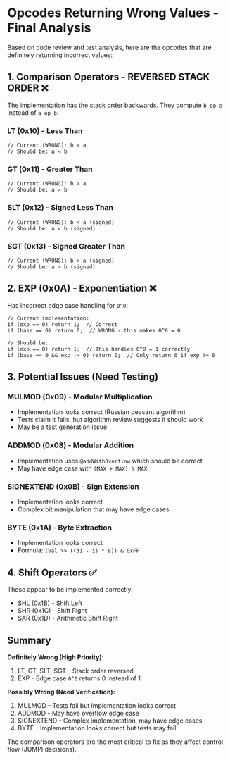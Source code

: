 # Opcodes Returning Wrong Values - Final Analysis

Based on code review and test analysis, here are the opcodes that are definitely returning incorrect values:

## 1. Comparison Operators - REVERSED STACK ORDER ❌

The implementation has the stack order backwards. They compute `b op a` instead of `a op b`:

### LT (0x10) - Less Than
```zig
// Current (WRONG): b < a
// Should be: a < b
```

### GT (0x11) - Greater Than  
```zig
// Current (WRONG): b > a
// Should be: a > b
```

### SLT (0x12) - Signed Less Than
```zig
// Current (WRONG): b < a (signed)
// Should be: a < b (signed)
```

### SGT (0x13) - Signed Greater Than
```zig
// Current (WRONG): b > a (signed)
// Should be: a > b (signed)
```

## 2. EXP (0x0A) - Exponentiation ❌

Has incorrect edge case handling for `0^0`:

```zig
// Current implementation:
if (exp == 0) return 1;  // Correct
if (base == 0) return 0;  // WRONG - this makes 0^0 = 0

// Should be:
if (exp == 0) return 1;  // This handles 0^0 = 1 correctly
if (base == 0 && exp != 0) return 0;  // Only return 0 if exp != 0
```

## 3. Potential Issues (Need Testing)

### MULMOD (0x09) - Modular Multiplication
- Implementation looks correct (Russian peasant algorithm)
- Tests claim it fails, but algorithm review suggests it should work
- May be a test generation issue

### ADDMOD (0x08) - Modular Addition
- Implementation uses `@addWithOverflow` which should be correct
- May have edge case with `(MAX + MAX) % MAX`

### SIGNEXTEND (0x0B) - Sign Extension
- Implementation looks correct
- Complex bit manipulation that may have edge cases

### BYTE (0x1A) - Byte Extraction
- Implementation looks correct
- Formula: `(val >> ((31 - i) * 8)) & 0xFF`

## 4. Shift Operators ✅
These appear to be implemented correctly:
- SHL (0x1B) - Shift Left
- SHR (0x1C) - Shift Right  
- SAR (0x1D) - Arithmetic Shift Right

## Summary

**Definitely Wrong (High Priority):**
1. LT, GT, SLT, SGT - Stack order reversed
2. EXP - Edge case `0^0` returns 0 instead of 1

**Possibly Wrong (Need Verification):**
1. MULMOD - Tests fail but implementation looks correct
2. ADDMOD - May have overflow edge case
3. SIGNEXTEND - Complex implementation, may have edge cases
4. BYTE - Implementation looks correct but tests may fail

The comparison operators are the most critical to fix as they affect control flow (JUMPI decisions).